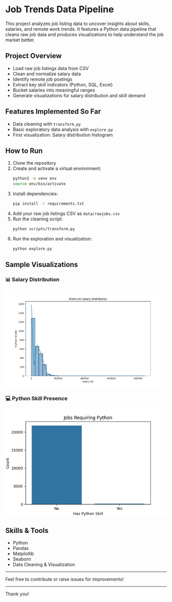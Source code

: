 # Job Trends Data Pipeline

This project analyzes job listing data to uncover insights about skills, salaries, and remote work trends. It features a Python data pipeline that cleans raw job data and produces visualizations to help understand the job market better.

## Project Overview

- Load raw job listings data from CSV
- Clean and normalize salary data
- Identify remote job postings
- Extract key skill indicators (Python, SQL, Excel)
- Bucket salaries into meaningful ranges
- Generate visualizations for salary distribution and skill demand

## Features Implemented So Far

- Data cleaning with `transform.py`
- Basic exploratory data analysis with `explore.py`
- First visualization: Salary distribution histogram

## How to Run

1. Clone the repository  
2. Create and activate a virtual environment:
    ```bash
    python3 -m venv env
    source env/bin/activate
    ```
3. Install dependencies:
    ```bash
    pip install -r requirements.txt
    ```
4. Add your raw job listings CSV as `data/rawjobs.csv`  
5. Run the cleaning script:
    ```bash
    python scripts/transform.py
    ```
6. Run the exploration and visualization:
    ```bash
    python explore.py
    ```

## Sample Visualizations

### 📊 Salary Distribution
![Salary Distribution](screenshots/salary_distribution.png)

### 💻 Python Skill Presence
![Python Skill Presence](screenshots/python_skill_presence.png)


## Skills & Tools

- Python  
- Pandas  
- Matplotlib  
- Seaborn  
- Data Cleaning & Visualization  

---

Feel free to contribute or raise issues for improvements!

---

Thank you!